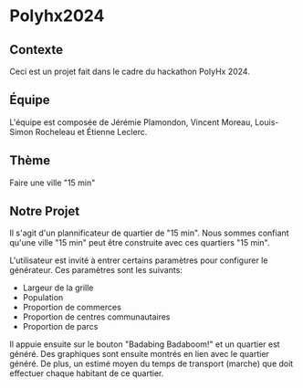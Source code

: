 # Polyhx2024

## Contexte
Ceci est un projet fait dans le cadre du hackathon PolyHx 2024.

## Équipe
L'équipe est composée de Jérémie Plamondon, Vincent Moreau, Louis-Simon Rocheleau et Étienne Leclerc.

## Thème 
Faire une ville "15 min" 

## Notre Projet
Il s'agit d'un plannificateur de quartier de "15 min". 
Nous sommes confiant qu'une ville "15 min" peut être construite avec ces quartiers "15 min". 

L'utilisateur est invité à entrer certains paramètres pour configurer le générateur. Ces paramètres sont les suivants: 
- Largeur de la grille
- Population
- Proportion de commerces
- Proportion de centres communautaires
- Proportion de parcs

Il appuie ensuite sur le bouton "Badabing Badaboom!" et un quartier est généré. Des graphiques sont ensuite montrés en lien avec le quartier généré. De plus, un estimé moyen du temps de transport (marche) que doit effectuer chaque habitant de ce quartier.

